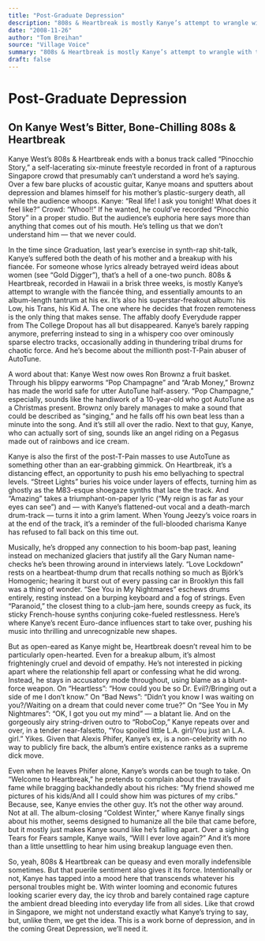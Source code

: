 ```yaml
---
title: "Post-Graduate Depression"
description: "808s & Heartbreak is mostly Kanye’s attempt to wrangle with the fiancée thing. It’s also his superstar-freakout album: his Low, his Trans, his Kid A. The one where he decides that frozen remoteness is..."
date: "2008-11-26"
author: "Tom Breihan"
source: "Village Voice"
summary: "808s & Heartbreak is mostly Kanye’s attempt to wrangle with the fiancée thing. It’s also his superstar-freakout album: his Low, his Trans, his Kid A. The one where he decides that frozen remoteness is the only thing that makes sense."
draft: false
---
```


# Post-Graduate Depression

## On Kanye West’s Bitter, Bone-Chilling 808s & Heartbreak

Kanye West’s 808s & Heartbreak ends with a bonus track called “Pinocchio Story,” a self-lacerating six-minute freestyle recorded in front of a rapturous Singapore crowd that presumably can’t understand a word he’s saying. Over a few bare plucks of acoustic guitar, Kanye moans and sputters about depression and blames himself for his mother’s plastic-surgery death, all while the audience whoops. Kanye: “Real life! I ask you tonight! What does it feel like?” Crowd: “Whoo!!” If he wanted, he could’ve recorded “Pinocchio Story” in a proper studio. But the audience’s euphoria here says more than anything that comes out of his mouth. He’s telling us that we don’t understand him — that we never could.

In the time since Graduation, last year’s exercise in synth-rap shit-talk, Kanye’s suffered both the death of his mother and a breakup with his fiancée. For someone whose lyrics already betrayed weird ideas about women (see “Gold Digger”), that’s a hell of a one-two punch. 808s & Heartbreak, recorded in Hawaii in a brisk three weeks, is mostly Kanye’s attempt to wrangle with the fiancée thing, and essentially amounts to an album-length tantrum at his ex. It’s also his superstar-freakout album: his Low, his Trans, his Kid A. The one where he decides that frozen remoteness is the only thing that makes sense. The affably doofy Everydude rapper from The College Dropout has all but disappeared. Kanye’s barely rapping anymore, preferring instead to sing in a whispery coo over ominously sparse electro tracks, occasionally adding in thundering tribal drums for chaotic force. And he’s become about the millionth post-T-Pain abuser of AutoTune.

A word about that: Kanye West now owes Ron Brownz a fruit basket. Through his blippy earworms “Pop Champagne” and “Arab Money,” Brownz has made the world safe for utter AutoTune half-assery. “Pop Champagne,” especially, sounds like the handiwork of a 10-year-old who got AutoTune as a Christmas present. Brownz only barely manages to make a sound that could be described as “singing,” and he falls off his own beat less than a minute into the song. And it’s still all over the radio. Next to that guy, Kanye, who can actually sort of sing, sounds like an angel riding on a Pegasus made out of rainbows and ice cream.

Kanye is also the first of the post-T-Pain masses to use AutoTune as something other than an ear-grabbing gimmick. On Heartbreak, it’s a distancing effect, an opportunity to push his emo bellyaching to spectral levels. “Street Lights” buries his voice under layers of effects, turning him as ghostly as the M83-esque shoegaze synths that lace the track. And “Amazing” takes a triumphant-on-paper lyric (“My reign is as far as your eyes can see”) and — with Kanye’s flattened-out vocal and a death-march drum-track — turns it into a grim lament. When Young Jeezy’s voice roars in at the end of the track, it’s a reminder of the full-blooded charisma Kanye has refused to fall back on this time out.

Musically, he’s dropped any connection to his boom-bap past, leaning instead on mechanized glaciers that justify all the Gary Numan name-checks he’s been throwing around in interviews lately. “Love Lockdown” rests on a heartbeat-thump drum that recalls nothing so much as Björk’s Homogenic; hearing it burst out of every passing car in Brooklyn this fall was a thing of wonder. “See You in My Nightmares” eschews drums entirely, resting instead on a burping keyboard and a fog of strings. Even “Paranoid,” the closest thing to a club-jam here, sounds creepy as fuck, its sticky French-house synths conjuring coke-fueled restlessness. Here’s where Kanye’s recent Euro-dance influences start to take over, pushing his music into thrilling and unrecognizable new shapes.

But as open-eared as Kanye might be, Heartbreak doesn’t reveal him to be particularly open-hearted. Even for a breakup album, it’s almost frighteningly cruel and devoid of empathy. He’s not interested in picking apart where the relationship fell apart or confessing what he did wrong. Instead, he stays in accusatory mode throughout, using blame as a blunt-force weapon. On “Heartless”: “How could you be so Dr. Evil?/Bringing out a side of me I don’t know.” On “Bad News”: “Didn’t you know I was waiting on you?/Waiting on a dream that could never come true?” On “See You in My Nightmares”: “OK, I got you out my mind” — a blatant lie. And on the gorgeously airy string-driven outro to “RoboCop,” Kanye repeats over and over, in a tender near-falsetto, “You spoiled little L.A. girl/You just an L.A. girl.” Yikes. Given that Alexis Phifer, Kanye’s ex, is a non-celebrity with no way to publicly fire back, the album’s entire existence ranks as a supreme dick move.

Even when he leaves Phifer alone, Kanye’s words can be tough to take. On “Welcome to Heartbreak,” he pretends to complain about the travails of fame while bragging backhandedly about his riches: “My friend showed me pictures of his kids/And all I could show him was pictures of my cribs.” Because, see, Kanye envies the other guy. It’s not the other way around. Not at all. The album-closing “Coldest Winter,” where Kanye finally sings about his mother, seems designed to humanize all the bile that came before, but it mostly just makes Kanye sound like he’s falling apart. Over a sighing Tears for Fears sample, Kanye wails, “Will I ever love again?” And it’s more than a little unsettling to hear him using breakup language even then.

So, yeah, 808s & Heartbreak can be queasy and even morally indefensible sometimes. But that puerile sentiment also gives it its force. Intentionally or not, Kanye has tapped into a mood here that transcends whatever his personal troubles might be. With winter looming and economic futures looking scarier every day, the icy throb and barely contained rage capture the ambient dread bleeding into everyday life from all sides. Like that crowd in Singapore, we might not understand exactly what Kanye’s trying to say, but, unlike them, we get the idea. This is a work borne of depression, and in the coming Great Depression, we’ll need it.
